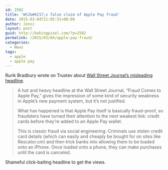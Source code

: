 ```yaml
---
id: 2582
title: 'WSJ&#8217;s false claim of Apple Pay fraud'
date: 2015-03-04T21:05:51+00:00
author: Jenxi
layout: post
guid: http://bakingpixel.com/?p=2582
permalink: /2015/03/04/apple-pay-fraud/
categories:
  - News
tags:
  - apple
  - apple pay
---
```

Rurik Bradbury wrote on Trustev about [Wall Street Journal&#8217;s misleading headline](http://blog.trustev.com/nope-theres-no-apple-pay-fraud).

> A hot and heavy headline at the Wall Street Journal, &#8220;Fraud Comes to Apple Pay,&#8221; gives the impression of some kind of security weakness in Apple&#8217;s new payment system, but it&#8217;s not justified.
> 
> What has happened is that Apple Pay itself is basically fraud-proof, so fraudsters have turned their attention to the next weakest link: credit cards before they&#8217;re added to an Apple Pay wallet.
> 
> This is classic fraud via social engineering. Criminals use stolen credit card details (which can easily and cheaply be bought for on sites like Rescator.cm) and then trick banks into allowing them to be loaded onto an iPhone. Once loaded onto a phone, they can make purchases until the card is canceled. 

Shameful click-baiting headline to get the views.